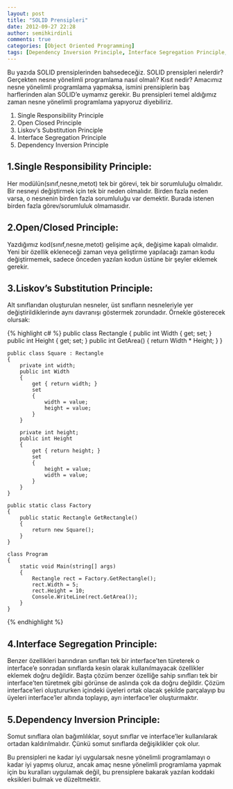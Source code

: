 ```yaml
---
layout: post
title: "SOLID Prensipleri"
date: 2012-09-27 22:28
author: semihkirdinli
comments: true
categories: [Object Oriented Programming]
tags: [Dependency Inversion Principle, Interface Segregation Principle, Liskov, nesne yönelimli programlama, object oriented programming, open close principle, Single Responsibility Principle, software design, SOLID]
---
```

Bu yazıda SOLID prensiplerinden bahsedeceğiz. SOLID prensipleri nelerdir? Gerçekten nesne yönelimli programlama nasıl olmalı? Kısıt nedir? Amacımız nesne yönelimli programlama yapmaksa, ismini prensiplerin baş harflerinden alan SOLID’e uymamız gerekir. Bu prensipleri temel aldığımız zaman nesne yönelimli programlama yapıyoruz diyebiliriz.

1. Single Responsibility Principle
2. Open Closed Principle
3. Liskov‘s Substitution Principle
4. Interface Segregation Principle
5. Dependency Inversion Principle

1.Single Responsibility Principle:
---
Her modülün(sınıf,nesne,metot) tek bir görevi, tek bir sorumluluğu olmalıdır. Bir nesneyi değiştirmek için tek bir neden olmalıdır. Birden fazla neden varsa, o nesnenin birden fazla sorumluluğu var demektir. Burada istenen birden fazla görev/sorumluluk olmamasıdır.

2.Open/Closed Principle:
---
Yazdığımız kod(sınıf,nesne,metot) gelişime açık, değişime kapalı olmalıdır. Yeni bir özellik ekleneceği zaman veya geliştirme yapılacağı zaman kodu değiştirmemek, sadece önceden yazılan kodun üstüne bir şeyler eklemek gerekir.

3.Liskov’s Substitution Principle:
---
Alt sınıflarıdan oluşturulan nesneler, üst sınıfların nesneleriyle yer değiştirildiklerinde aynı davranışı göstermek zorundadır. Örnekle gösterecek olursak:

{% highlight c# %}
public class Rectangle
{
    public int Width { get; set; }
    public int Height { get; set; }
    public int GetArea()
        {
            return Width * Height;
        }
    }
    
    public class Square : Rectangle
    {
        private int width;
        public int Width
        {
            get { return width; }
            set
            {
                width = value;
                height = value;
            }
        }
    
        private int height;
        public int Height
        {
            get { return height; }
            set
            {
                height = value;
                width = value;
            }
        }
    }
    
    public static class Factory
    {
        public static Rectangle GetRectangle()
        {
            return new Square();
        }
    }
    
    class Program
    {
        static void Main(string[] args)
        {
            Rectangle rect = Factory.GetRectangle();
            rect.Width = 5;
            rect.Height = 10;
            Console.WriteLine(rect.GetArea());
        }
    }
{% endhighlight %}

4.Interface Segregation Principle:
---
Benzer özellikleri barındıran sınıfları tek bir interface’ten türeterek o interface’e sonradan sınıflarda kesin olarak kullanılmayacak özellikler eklemek doğru değildir. Başta çözüm benzer özelliğe sahip sınıfları tek bir interface’ten türetmek gibi görünse de aslında çok da doğru değildir. Çözüm interface’leri oluştururken içindeki üyeleri ortak olacak şekilde parçalayıp bu üyeleri interface’ler altında toplayıp, ayrı interface’ler oluşturmaktır.

5.Dependency Inversion Principle:
---
Somut sınıflara olan bağımlılıklar, soyut sınıflar ve interface’ler kullanılarak ortadan kaldırılmalıdır. Çünkü somut sınıflarda değişiklikler çok olur.

Bu prensipleri ne kadar iyi uygularsak nesne yönelimli programlamayı o kadar iyi yapmış oluruz, ancak amaç nesne yönelimli programlama yapmak için bu kuralları uygulamak değil, bu prensiplere bakarak yazılan koddaki eksikleri bulmak ve düzeltmektir.